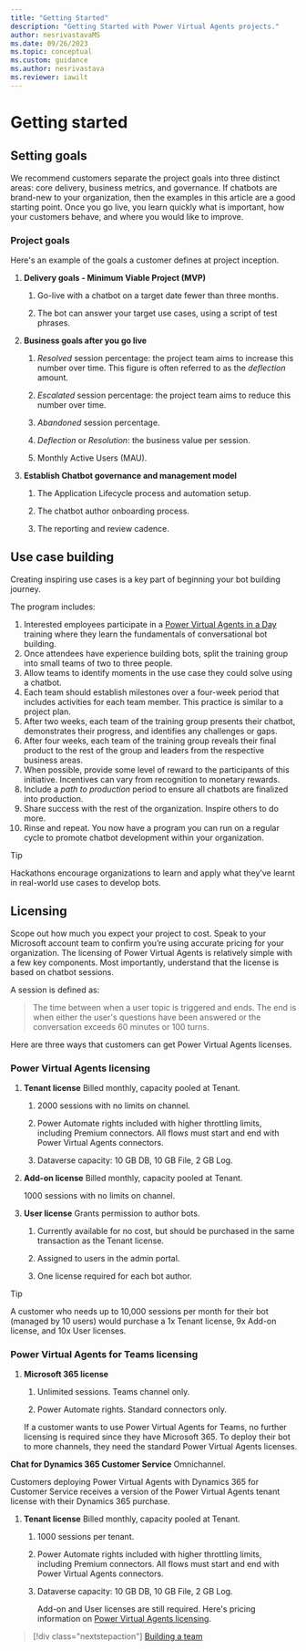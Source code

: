 ```yaml
---
title: "Getting Started"
description: "Getting Started with Power Virtual Agents projects."
author: nesrivastavaMS
ms.date: 09/26/2023
ms.topic: conceptual
ms.custom: guidance
ms.author: nesrivastava
ms.reviewer: iawilt
---
```


# Getting started

## Setting goals

We recommend customers separate the project goals into three distinct areas: core delivery, business metrics, and governance. If chatbots are brand-new to your organization, then the examples in this article are a good starting point. Once you go live, you learn quickly what is important, how your customers behave, and where you would like to improve.

### Project goals

Here's an example of the goals a customer defines at project inception.

1. **Delivery goals - Minimum Viable Project (MVP)**

    1. Go-live with a chatbot on a target date fewer than three months.

    1. The bot can answer your target use cases, using a script of test phrases.

1. **Business goals after you go live**

    1. *Resolved* session percentage: the project team aims to increase this number over time. This figure is often referred to as the *deflection* amount.

    1. *Escalated* session percentage: the project team aims to reduce this number over time.

    1. *Abandoned* session percentage.

    1. *Deflection* or *Resolution*: the business value per session.

    1. Monthly Active Users (MAU).

1. **Establish Chatbot governance and management model**

    1. The Application Lifecycle process and automation setup.

    1. The chatbot author onboarding process.

    1. The reporting and review cadence.

## Use case building

Creating inspiring use cases is a key part of beginning your bot building journey.

The program includes:

1. Interested employees participate in a [Power Virtual Agents in a Day](https://learn.microsoft.com/training/paths/power-virtual-agents-workshop/) training where they learn the fundamentals of conversational bot building.
1. Once attendees have experience building bots, split the training group into small teams of two to three people.
1. Allow teams to identify moments in the use case they could solve using a chatbot.
1. Each team should establish milestones over a four-week period that includes activities for each team member. This practice is similar to a project plan.
1. After two weeks, each team of the training group presents their chatbot, demonstrates their progress, and identifies any challenges or gaps.
1. After four weeks, each team of the training group reveals their final product to the rest of the group and leaders from the respective business areas.
1. When possible, provide some level of reward to the participants of this initiative. Incentives can vary from recognition to monetary rewards.
1. Include a *path to production* period to ensure all chatbots are finalized into production.
1. Share success with the rest of the organization. Inspire others to do more.
1. Rinse and repeat. You now have a program you can run on a regular cycle to promote chatbot development within your organization.

> [!TIP]
>
> Hackathons encourage organizations to learn and apply what they’ve learnt in real-world use cases to develop bots.

## Licensing

Scope out how much you expect your project to cost. Speak to your Microsoft account team to confirm you’re using accurate pricing for your organization. The licensing of Power Virtual Agents is relatively simple with a few key components. Most importantly, understand that the license is based on chatbot sessions.

A session is defined as:
>The time between when a user topic is triggered and ends. The end is when either the user's questions have been answered or the conversation exceeds 60 minutes or 100 turns.

Here are three ways that customers can get Power Virtual Agents licenses.

### Power Virtual Agents licensing

1. **Tenant license** Billed monthly, capacity pooled at Tenant.

    1. 2000 sessions with no limits on channel.

    1. Power Automate rights included with higher throttling limits, including Premium connectors. All flows must start and end with Power Virtual Agents connectors.

    1. Dataverse capacity: 10 GB DB, 10 GB File, 2 GB Log.

1. **Add-on license** Billed monthly, capacity pooled at Tenant.

    1000 sessions with no limits on channel.

1. **User license** Grants permission to author bots.

    1. Currently available for no cost, but should be purchased in the same transaction as the Tenant license.

    1. Assigned to users in the admin portal.

    1. One license required for each bot author.

>[!TIP]
>
> A customer who needs up to 10,000 sessions per month for their bot (managed by 10 users) would purchase a 1x Tenant license, 9x Add-on license, and 10x User licenses.

### Power Virtual Agents for Teams licensing

1. **Microsoft 365 license**

    1. Unlimited sessions. Teams channel only.

    1. Power Automate rights. Standard connectors only.

    If a customer wants to use Power Virtual Agents for Teams, no further licensing is required since they have Microsoft 365. To deploy their bot to more channels, they need the standard Power Virtual Agents licenses.

  **Chat for Dynamics 365 Customer Service** Omnichannel.

   Customers deploying Power Virtual Agents with Dynamics 365 for Customer Service receives a version of the Power Virtual Agents tenant license with their Dynamics 365 purchase.

1. **Tenant license** Billed monthly, capacity pooled at Tenant.

    1. 1000 sessions per tenant.

    1. Power Automate rights included with higher throttling limits, including Premium connectors. All flows must start and end with Power Virtual Agents connectors.

    1. Dataverse capacity: 10 GB DB, 10 GB File, 2 GB Log.

       Add-on and User licenses are still required. Here's pricing information on [Power Virtual Agents licensing](https://powervirtualagents.microsoft.com/en-us/pricing/).

> [!div class="nextstepaction"]
> [Building a team](project-building-a-team.md)
